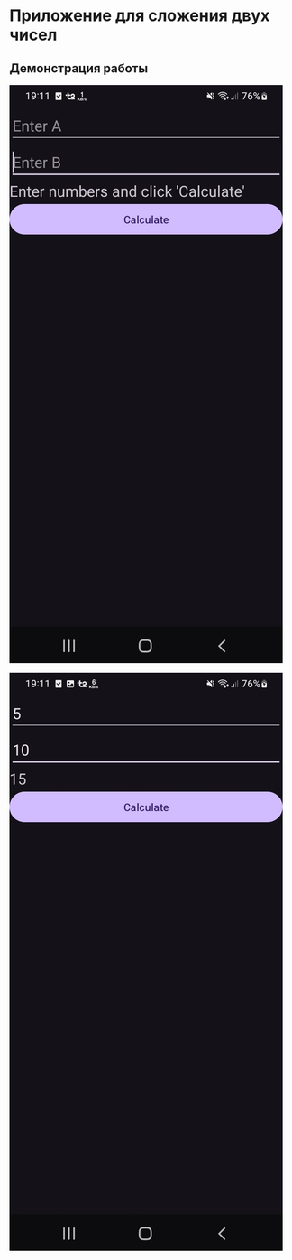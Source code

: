 # Приложение для сложения двух чисел

## Демонстрация работы

![Первое](images/1.jpg)

![Второе](images/2.jpg)